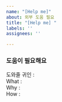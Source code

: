 ```yaml
---
name: "[Help me]"
about: 외부 도움 필요
title: "[Help me] "
labels: ''
assignees: ''

---
```


### 도움이 필요해요
도와줄 귀인 :   
What :  
Why :   
How :  
